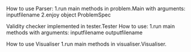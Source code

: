 How to use Parser:
1.run main methods in problem.Main with arguments: inputfilename
2.enjoy object ProblemSpec

Validity checker implemented in tester.Tester
How to use:
1.run main methods with arguments: inputfilename outputfilename

How to use Visualiser
1.run main methods in visualiser.Visualiser.
